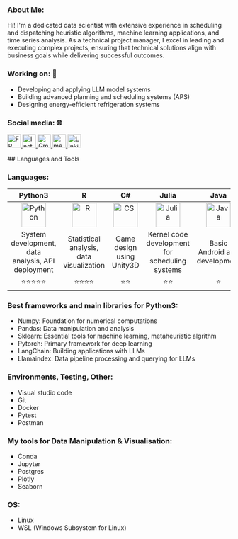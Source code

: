 ### About Me:  
Hi! I'm a dedicated data scientist with extensive experience in scheduling and dispatching heuristic algorithms, machine learning applications, and time series analysis. As a technical project manager, I excel in leading and executing complex projects, ensuring that technical solutions align with business goals while delivering successful outcomes.

### Working on: 🚀

- Developing and applying LLM model systems
- Building advanced planning and scheduling systems (APS)
- Designing energy-efficient refrigeration systems

### Social media: 🌐


<p>
  <a href="https://www.facebook.com/YCrabbit.0926">
    <img src="https://github.com/user-attachments/assets/ec950ca8-e4d5-4856-bfd1-7850fd4660ac" alt="FB" width="30" height="30">
  </a>
  <a href="https://www.instagram.com/ssmc__0926/">
    <img src="https://github.com/user-attachments/assets/78f71b4e-5a6c-4016-8448-cec773043fc5" alt="Instagram" width="30" height="30">
  </a>
  <a href="mailto:jason0304050607@gmail.com">
    <img src="https://github.com/user-attachments/assets/41791d9e-36fe-4d2a-bcae-9483488b0538" alt="Gmail" width="30" height="30">
  </a>
  <a href="https://medium.com/@yc_rabbit">
    <img src="https://github.com/user-attachments/assets/24fc42d8-2973-4628-9284-8ccc14593bd7" alt="medium" width="30" height="30">
  </a>
  <a href="https://www.linkedin.com/in/%E6%B0%B8%E8%AA%A0-%E9%84%AD-56a3a5284/">
    <img src="https://github.com/user-attachments/assets/551180b7-c258-4905-bdd1-1eb172039dc2" alt="Linkin" width="30" height="30">
  </a>
</p>
## Languages and Tools 
<div>

### Languages:
| Python3 | R | C# | Julia |Java|
|:----------:|:----------:|:----------:|:-----:|:-----:|
|<img src="https://github.com/user-attachments/assets/d17f4a6d-f68d-44b2-8ed4-6c3a05a136d4" title="Python"  alt="Python" width="55" height="55"/>|<img src="https://github.com/user-attachments/assets/78d6f462-5918-414f-b2dd-9a4e624672d4" title="R"  alt="R" width="55" height="55"/>|<img src="https://github.com/user-attachments/assets/3377867f-eaea-4579-b240-fd5146f6258c" title="CS"  alt="CS" width="55" height="55"/>|<img src="https://github.com/user-attachments/assets/ad745969-5e48-4b66-9a76-b830c63108a9" title="Julia"  alt="Julia" width="55" height="55"/>|<img src="https://github.com/user-attachments/assets/02cee340-9743-4679-9d3c-99bc48da4592" title="Java"  alt="Java" width="55" height="55"/>|
|System development, data analysis, API deployment|Statistical analysis, data visualization|Game design using Unity3D|Kernel code development for scheduling systems|Basic Android app development|
|⭐⭐⭐⭐⭐|⭐⭐⭐⭐|⭐⭐|⭐⭐|⭐|

### Best frameworks and main libraries for Python3:
- Numpy: Foundation for numerical computations
- Pandas: Data manipulation and analysis
- Sklearn: Essential tools for machine learning, metaheuristic algrithm
- Pytorch: Primary framework for deep learning
- LangChain: Building applications with LLMs
- Llamaindex: Data pipeline processing and querying for LLMs

### Environments, Testing, Other:
- Visual studio code
- Git
- Docker
- Pytest
- Postman 

### My tools for Data Manipulation & Visualisation:
- Conda 
- Jupyter
- Postgres
- Plotly
- Seaborn
  
### OS:
- Linux
- WSL (Windows Subsystem for Linux)









<!--
**PipiHi0926/PipiHi0926** is a ✨ _special_ ✨ repository because its `README.md` (this file) appears on your GitHub profile.

Here are some ideas to get you started:

- 🔭 I’m currently working on ...
- 🌱 I’m currently learning ...
- 👯 I’m looking to collaborate on ...
- 🤔 I’m looking for help with ...
- 💬 Ask me about ...
- 📫 How to reach me: ...
- 😄 Pronouns: ...
- ⚡ Fun fact: ...
-->
